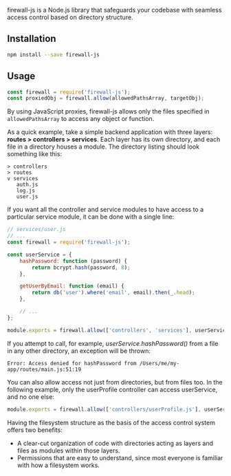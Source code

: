 firewall-js is a Node.js library that safeguards your codebase with seamless access control based on directory structure.

## Installation

```bash
npm install --save firewall-js
```

## Usage

```js
const firewall = require('firewall-js');
const proxiedObj = firewall.allow(allowedPathsArray, targetObj);
```

By using JavaScript proxies, firewall-js allows only the files specified in `allowedPathsArray` to access any object or function.



As a quick example, take a simple backend application with three layers: **routes &gt; controllers &gt; services**. Each layer has its own directory, and each file in a directory houses a module. The directory listing should look something like this:

```text
> controllers
> routes
v services
   auth.js
   log.js
   user.js
```

If you want all the controller and service modules to have access to a particular service module, it can be done with a single line:

```js
// services/user.js
// ...
const firewall = require('firewall-js');

const userService = {
    hashPassword: function (password) {
        return bcrypt.hash(password, 8);
    },

    getUserByEmail: function (email) {
        return db('user').where('email', email).then(_.head);
    },

    // ...
};

module.exports = firewall.allow(['controllers', 'services'], userService);
```

If you attempt to call, for example, *userService.hashPassword()* from a file in any other directory, an exception will be thrown:

```text
Error: Access denied for hashPassword from /Users/me/my-app/routes/main.js:51:19
```

You can also allow access not just from directories, but from files too. In the following example, only the userProfile controller can access userService, and no one else:

```js
module.exports = firewall.allow(['controllers/userProfile.js'], userService);
```

Having the filesystem structure as the basis of the access control system offers two benefits:

* A clear-cut organization of code with directories acting as layers and files as modules within those layers.
* Permissions that are easy to understand, since most everyone is familiar with how a filesystem works.
